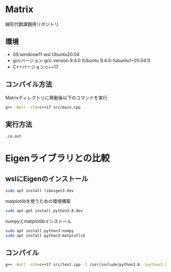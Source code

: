 # Matrix
線形代数課題用リポジトリ
## 環境
* 0S:windosw11 wsl Ubuntu20.04
* gccバージョン:gcc version 9.4.0 (Ubuntu 9.4.0-1ubuntu1~20.04.1) 
* C++バージョン:c++17
## コンパイル方法
Matrixディレクトリに移動後以下のコマンドを実行
```bash
g++ -Wall -std=c++17 src/main.cpp
```
## 実行方法
```bash
./a.out
```
# Eigenライブラリとの比較
## wslにEigenのインストール
```bash
sudo apt install libeigen3-dev
```
matplotlibを使うための環境構築
```bash
sudo apt-get install python3.8-dev
```
numpyとmatplotlibインストール
```bash
sudo apt install python3-numpy
sudo apt install python3-matplotlib
```
## コンパイル
```bash
g++ -Wall -std=c++17 src/test.cpp -I /usr/include/python3.8 -lpython3.8 -O3
```
